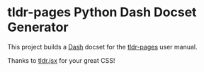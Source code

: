 # tldr-pages Python Dash Docset Generator
This project builds a [Dash][1] docset for the [tldr-pages][3]
user manual.

Thanks to [tldr.jsx][4] for your great CSS!

[1]: http://kapeli.com/dash
[2]: http://zealdocs.org/
[3]: https://github.com/tldr-pages/tldr
[4]: https://github.com/ostera/tldr.jsx
